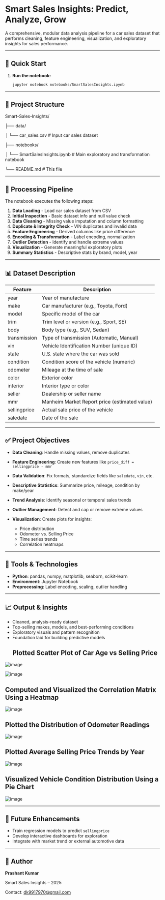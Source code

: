 # Smart Sales Insights: Predict, Analyze, Grow

A comprehensive, modular data analysis pipeline for a car sales dataset that performs cleaning, feature engineering, visualization, and exploratory insights for sales performance.

---

## 🚀 Quick Start

1. **Run the notebook:**

   ```bash
   jupyter notebook notebooks/SmartSalesInsights.ipynb
   ```

---

## 📁 Project Structure


Smart-Sales-Insights/

├── data/

│   └── car_sales.csv           # Input car sales dataset

├── notebooks/

│   └── SmartSalesInsights.ipynb # Main exploratory and transformation notebook

└── README.md                   # This file



---

## 🔄 Processing Pipeline

The notebook executes the following steps:

1. **Data Loading** - Load car sales dataset from CSV
2. **Initial Inspection** - Basic dataset info and null value check
3. **Data Cleaning** - Missing value imputation and column formatting
4. **Duplicate & Integrity Check** - VIN duplicates and invalid data
5. **Feature Engineering** - Derived columns like price difference
6. **Encoding & Transformation** - Label encoding, normalization
7. **Outlier Detection** - Identify and handle extreme values
8. **Visualization** - Generate meaningful exploratory plots
9. **Summary Statistics** - Descriptive stats by brand, model, year

---

## 📊 Dataset Description

| Feature      | Description                                   |
| ------------ | --------------------------------------------- |
| year         | Year of manufacture                           |
| make         | Car manufacturer (e.g., Toyota, Ford)         |
| model        | Specific model of the car                     |
| trim         | Trim level or version (e.g., Sport, SE)       |
| body         | Body type (e.g., SUV, Sedan)                  |
| transmission | Type of transmission (Automatic, Manual)      |
| vin          | Vehicle Identification Number (unique ID)     |
| state        | U.S. state where the car was sold             |
| condition    | Condition score of the vehicle (numeric)      |
| odometer     | Mileage at the time of sale                   |
| color        | Exterior color                                |
| interior     | Interior type or color                        |
| seller       | Dealership or seller name                     |
| mmr          | Manheim Market Report price (estimated value) |
| sellingprice | Actual sale price of the vehicle              |
| saledate     | Date of the sale                              |

---

## ✅ Project Objectives

* **Data Cleaning**: Handle missing values, remove duplicates
* **Feature Engineering**: Create new features like `price_diff = sellingprice - mmr`
* **Data Validation**: Fix formats, standardize fields like `saledate`, `vin`, etc.
* **Descriptive Statistics**: Summarize price, mileage, condition by make/year
* **Trend Analysis**: Identify seasonal or temporal sales trends
* **Outlier Management**: Detect and cap or remove extreme values
* **Visualization**: Create plots for insights:

  * Price distribution
  * Odometer vs. Selling Price
  * Time series trends
  * Correlation heatmaps

---

## 🧰 Tools & Technologies

* **Python**: pandas, numpy, matplotlib, seaborn, scikit-learn
* **Environment**: Jupyter Notebook
* **Preprocessing**: Label encoding, scaling, outlier handling

---

## 📈 Output & Insights

* Cleaned, analysis-ready dataset
* Top-selling makes, models, and best-performing conditions
* Exploratory visuals and pattern recognition
* Foundation laid for building predictive models
   ## Plotted Scatter Plot of Car Age vs Selling Price
![image](https://github.com/user-attachments/assets/3451def3-f211-458f-ad72-4b51b2b63c55)

![image](https://github.com/user-attachments/assets/049740c6-ead9-4a56-b239-2dec82ffb90d)
   ##  Computed and Visualized the Correlation Matrix Using a Heatmap
![image](https://github.com/user-attachments/assets/a4458388-09be-44bc-8198-cdb8d2760799)
   ## Plotted the Distribution of Odometer Readings
![image](https://github.com/user-attachments/assets/5ca46311-36bd-4acb-9d66-256f79b29b79)
   ## Plotted Average Selling Price Trends by Year
![image](https://github.com/user-attachments/assets/f54c3cf4-2504-4240-aa31-8f9b0abad5fa)
   ## Visualized Vehicle Condition Distribution Using a Pie Chart
![image](https://github.com/user-attachments/assets/a6d05844-1896-4ca8-89bd-9ec4c5f782aa)

  

---

## 🔮 Future Enhancements

* Train regression models to predict `sellingprice`
* Develop interactive dashboards for exploration
* Integrate with market trend or external automotive data

---

## 📝 Author

**Prashant Kumar**

Smart Sales Insights – 2025

Contact: [dk9917970@gmail.com](mailto:dk9917970@gmail.com)
